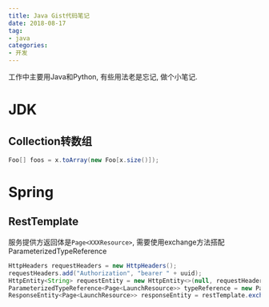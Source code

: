 ```yaml
---
title: Java Gist代码笔记
date: 2018-08-17
tag: 
- java
categories:
- 开发
---
```

工作中主要用Java和Python, 有些用法老是忘记, 做个小笔记.
<!--more-->
# JDK
## Collection转数组
```java
Foo[] foos = x.toArray(new Foo[x.size()]);
```
# Spring
## RestTemplate
服务提供方返回体是`Page<XXXResource>`, 需要使用exchange方法搭配ParameterizedTypeReference
```java
HttpHeaders requestHeaders = new HttpHeaders();
requestHeaders.add("Authorization", "bearer " + uuid);  
HttpEntity<String> requestEntity = new HttpEntity<>(null, requestHeaders);
ParameterizedTypeReference<Page<LaunchResource>> typeReference = new ParameterizedTypeReference<Page<LaunchResource>>() {};
ResponseEntity<Page<LaunchResource>> responseEntity = restTemplate.exchange(url, HttpMethod.GET, requestEntity, parameterizedTypeReference);
```


